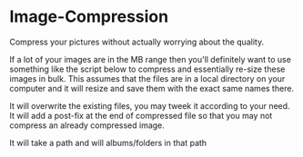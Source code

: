 # Image-Compression
Compress your pictures without actually worrying about the quality. 

If a lot of your images are in the MB range then you'll definitely want to use something like the script below to compress and essentially re-size these images in bulk. This assumes that the files are in a local directory on your computer and it will resize and save them with the exact same names there.

It will overwrite the existing files, you may tweek it according to your need. It will add a post-fix at the end of compressed file so that you may not compress an already compressed image. 

It will take a path and will albums/folders in that path
